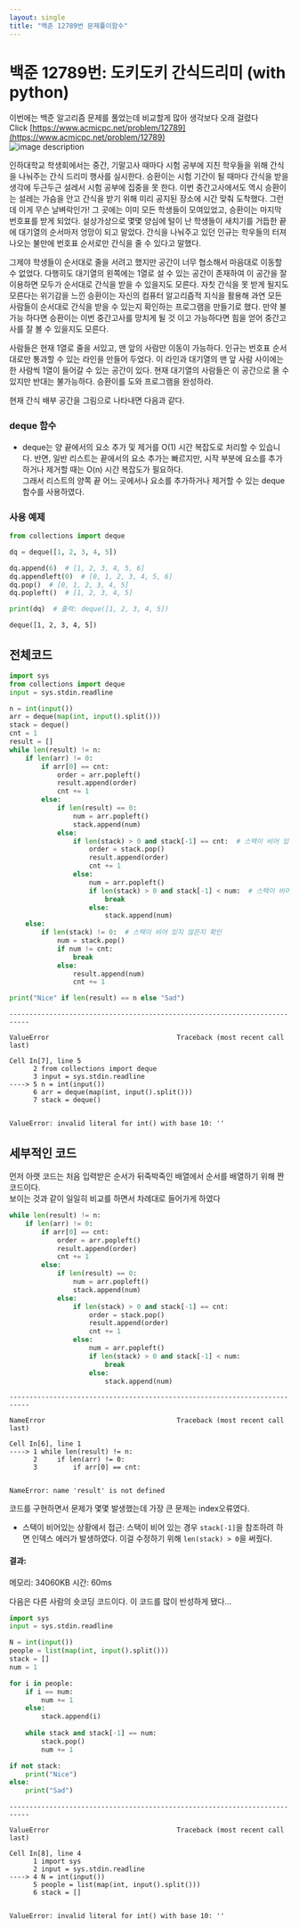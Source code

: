 ```yaml
---
layout: single
title: "백준 12789번 문제풀이함수"
---
```


# 백준 12789번: 도키도키 간식드리미 (with python)
이번에는 백준 알고리즘 문제를 풀었는데 비교할게 많아 생각보다 오래 걸렸다   
Click [https://www.acmicpc.net/problem/12789](https://www.acmicpc.net/problem/12789)   
![image description](https://onlinejudgeimages.s3-ap-northeast-1.amazonaws.com/problem/12789/1.png)

인하대학교 학생회에서는 중간, 기말고사 때마다 시험 공부에 지친 학우들을 위해 간식을 나눠주는 간식 드리미 행사를 실시한다. 승환이는 시험 기간이 될 때마다 간식을 받을 생각에 두근두근 설레서 시험 공부에 집중을 못 한다. 이번 중간고사에서도 역시 승환이는 설레는 가슴을 안고 간식을 받기 위해 미리 공지된 장소에 시간 맞춰 도착했다. 그런데 이게 무슨 날벼락인가! 그 곳에는 이미 모든 학생들이 모여있었고, 승환이는 마지막 번호표를 받게 되었다. 설상가상으로 몇몇 양심에 털이 난 학생들이 새치기를 거듭한 끝에 대기열의 순서마저 엉망이 되고 말았다. 간식을 나눠주고 있던 인규는 학우들의 터져 나오는 불만에 번호표 순서로만 간식을 줄 수 있다고 말했다. 

그제야 학생들이 순서대로 줄을 서려고 했지만 공간이 너무 협소해서 마음대로 이동할 수 없었다. 다행히도 대기열의 왼쪽에는 1열로 설 수 있는 공간이 존재하여 이 공간을 잘 이용하면 모두가 순서대로 간식을 받을 수 있을지도 모른다. 자칫 간식을 못 받게 될지도 모른다는 위기감을 느낀 승환이는 자신의 컴퓨터 알고리즘적 지식을 활용해 과연 모든 사람들이 순서대로 간식을 받을 수 있는지 확인하는 프로그램을 만들기로 했다. 만약 불가능 하다면 승환이는 이번 중간고사를 망치게 될 것 이고 가능하다면 힘을 얻어 중간고사를 잘 볼 수 있을지도 모른다.

사람들은 현재 1열로 줄을 서있고, 맨 앞의 사람만 이동이 가능하다. 인규는 번호표 순서대로만 통과할 수 있는 라인을 만들어 두었다. 이 라인과 대기열의 맨 앞 사람 사이에는 한 사람씩 1열이 들어갈 수 있는 공간이 있다. 현재 대기열의 사람들은 이 공간으로 올 수 있지만 반대는 불가능하다. 승환이를 도와 프로그램을 완성하라.

현재 간식 배부 공간을 그림으로 나타내면 다음과 같다.

### deque 함수
- deque는 양 끝에서의 요소 추가 및 제거를 O(1) 시간 복잡도로 처리할 수 있습니다. 반면, 일반 리스트는 끝에서의 요소 추가는 빠르지만, 시작 부분에 요소를 추가하거나 제거할 때는 O(n) 시간 복잡도가 필요하다.   
그래서 리스트의 양쪽 끝 어느 곳에서나 요소를 추가하거나 제거할 수 있는 deque함수를 사용하였다. 

### 사용 예제


```python
from collections import deque

dq = deque([1, 2, 3, 4, 5])

dq.append(6)  # [1, 2, 3, 4, 5, 6]
dq.appendleft(0)  # [0, 1, 2, 3, 4, 5, 6]
dq.pop()  # [0, 1, 2, 3, 4, 5]
dq.popleft()  # [1, 2, 3, 4, 5]

print(dq)  # 출력: deque([1, 2, 3, 4, 5])

```

    deque([1, 2, 3, 4, 5])
    

## 전체코드


```python
import sys
from collections import deque
input = sys.stdin.readline

n = int(input())
arr = deque(map(int, input().split()))
stack = deque()
cnt = 1
result = []
while len(result) != n:
    if len(arr) != 0:
        if arr[0] == cnt:
            order = arr.popleft()
            result.append(order)
            cnt += 1
        else:
            if len(result) == 0:
                num = arr.popleft()
                stack.append(num)
            else:
                if len(stack) > 0 and stack[-1] == cnt:  # 스택이 비어 있지 않은지 확인
                    order = stack.pop()
                    result.append(order)
                    cnt += 1
                else:
                    num = arr.popleft()
                    if len(stack) > 0 and stack[-1] < num:  # 스택이 비어 있지 않은지 확인
                        break
                    else:
                        stack.append(num)
    else:
        if len(stack) != 0:  # 스택이 비어 있지 않은지 확인
            num = stack.pop()
            if num != cnt:
                break
            else:
                result.append(num)
                cnt += 1

print("Nice" if len(result) == n else "Sad")

```


    ---------------------------------------------------------------------------

    ValueError                                Traceback (most recent call last)

    Cell In[7], line 5
          2 from collections import deque
          3 input = sys.stdin.readline
    ----> 5 n = int(input())
          6 arr = deque(map(int, input().split()))
          7 stack = deque()
    

    ValueError: invalid literal for int() with base 10: ''


## 세부적인 코드
먼저 아랫 코드는 처음 입력받은 순서가 뒤죽박죽인 배열에서 순서를 배열하기 위해 짠 코드이다.      
보이는 것과 같이 일일히 비교를 하면서 차례대로 들어가게 하였다


```python
while len(result) != n:
    if len(arr) != 0:
        if arr[0] == cnt:
            order = arr.popleft()
            result.append(order)
            cnt += 1
        else:
            if len(result) == 0:
                num = arr.popleft()
                stack.append(num)
            else:
                if len(stack) > 0 and stack[-1] == cnt:
                    order = stack.pop()
                    result.append(order)
                    cnt += 1
                else:
                    num = arr.popleft()
                    if len(stack) > 0 and stack[-1] < num:
                        break
                    else:
                        stack.append(num)
```


    ---------------------------------------------------------------------------

    NameError                                 Traceback (most recent call last)

    Cell In[6], line 1
    ----> 1 while len(result) != n:
          2     if len(arr) != 0:
          3         if arr[0] == cnt:
    

    NameError: name 'result' is not defined


코드를 구현하면서 문제가 몇몇 발생했는데 가장 큰 문제는 index오류였다.   
- 스택이 비어있는 상황에서 접근:
  스택이 비어 있는 경우 `stack[-1]`을 참조하려 하면 인덱스 에러가 발생하였다. 이걸 수정하기 위해 `len(stack) > 0`을 써줬다.

#### 결과:
메모리: 34060KB 시간: 60ms   

다음은 다른 사람의 숏코딩 코드이다. 이 코드를 많이 반성하게 됐다...   


```python
import sys
input = sys.stdin.readline

N = int(input())
people = list(map(int, input().split()))
stack = []
num = 1

for i in people:
    if i == num:
        num += 1
    else:
        stack.append(i)
    
    while stack and stack[-1] == num:
        stack.pop()
        num += 1

if not stack:
    print("Nice")
else:
    print("Sad")

```


    ---------------------------------------------------------------------------

    ValueError                                Traceback (most recent call last)

    Cell In[8], line 4
          1 import sys
          2 input = sys.stdin.readline
    ----> 4 N = int(input())
          5 people = list(map(int, input().split()))
          6 stack = []
    

    ValueError: invalid literal for int() with base 10: ''



```python

```
